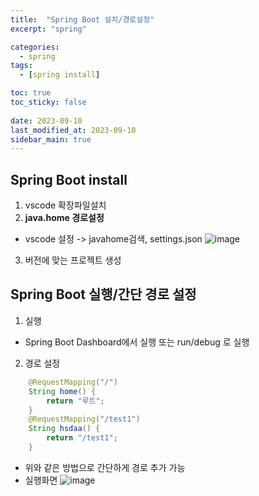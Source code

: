 ```yaml
---
title:  "Spring Boot 설치/경로설정"
excerpt: "spring"

categories:
  - spring
tags:
  - [spring install]

toc: true
toc_sticky: false
 
date: 2023-09-10
last_modified_at: 2023-09-10
sidebar_main: true
---
```

## Spring Boot install
1. vscode 확장파일설치
2. <b>java.home 경로설정</b>
  - vscode 설정 -> javahome검색, settings.json
  ![image](https://github.com/xxng1/xxng1.github.io/assets/114065532/c203885d-5f58-4cac-b77d-b60a87dce626)
  
3. 버전에 맞는 프로젝트 생성

## Spring Boot 실행/간단 경로 설정

1. 실행
- Spring Boot Dashboard에서 실행 또는 run/debug 로 실행
2. 경로 설정
~~~java
	@RequestMapping("/")
	String home() {
		return "루트";
	}
	@RequestMapping("/test1")
	String hsdaa() {
		return "/test1";
	}
~~~
- 위와 같은 방법으로 간단하게 경로 추가 가능
- 실행화면
![image](https://github.com/xxng1/xxng1.github.io/assets/114065532/b60e789d-74ee-4dd4-aac7-5bc362ffb7dc)